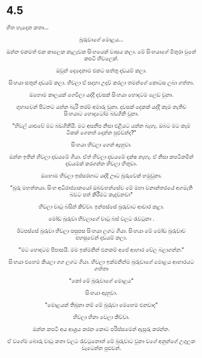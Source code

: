 # 4.5


හිත හැදෙන කතා...

<div align="center">
  බුරුවාගේ මොළය...

ඔන්න එකමත් එක කාලෙක කැලෑවක සිංහයෙක් වාසය කලා. මේ සිංහයාගේ මිතුරා වුනේ කපටි හිවලෙක්.

ඔවුන් දෙදෙනාම එකට සත්තු දඩයම් කලා.

සිංහයා සතුන් දඩයම් කලා. හිවලා ඒ සදහා උදව් කරලා තමන්ගේ කොටස ලබා ගත්තා.

ඔහොම කාලයක් ගෙවිලා යද්දි දවසක් සිංහයා හොදටම ලෙඩ වුනා.

ගුහාවෙන් පිටතට යන්න බැරි තරම් අමාරු වුනා. දවසක් දෙකක් යද්දි කෑම නැතිව සිංහයාට හොදටෝම බඩගිනි වුනා.

"හිවල් යාළුවේ මට බඩගිනියි. මට අසනීප නිසා එළියට යන්න බැහැ. ඔබට මට කෑම ටිකක් ගෙනත් දෙන්න පුළුවන්ද?"

සිංහයා හිවලා ගෙන් ඇහුවා.

ඔන්න ඉතින් හිවලා දඩයමේ ගියා. ඒත් හිවලා දඩයමේ දක්ෂ නැහැ. ඒ නිසා කපටිකමින් දඩයමක් කරගන්න හිවලා හිතුවා.

ඔහොම හිවලා ඉස්සරහාට යද්දි ඌට බුරුවෙක් හමුවුනා.

"බුරු මහත්තයා. සිංහ අධිරාජ්‍යානයෝ ඔබවහන්සේව මේ මහා වනාන්තරයේ අගමැති බවට පත් කිරීමට කැදවනවා"

හිවලා චාටු බසින් කිව්වා. ඉන්පස්සේ බුරුවාට ආචාර කළා.

මෝඩ බූරුවා හිවලාගේ චාටු බස් වලට රැවටුනා .

ඊටපස්සේ බුරුවා හිවලා පසුපස සිංහයා ලගට ගියා. සිංහයා මේ මෝඩ බුරුවාව පහසුවෙන් දඩයම් කලා.

"මට හොදටම පිපාසයි. මම ඉක්මනින් එනකම් අපේ ආහාර වේල බලාගන්න."

සිංහයා එහෙම කියලා ගග ලගට ගියා. හිවලා ඉක්මනින්ම බුරුවාගේ මොළය ආහාරයට ගත්තා

"කෝ මේ බුරුවාගේ මොළය"

සිංහයා ඇහුවා.

"මොළයක් තිබුනා නම් මේ බුරුවා මෙහෙම එනවාද"

හිවලා හිනා වෙලා කිව්වා.

ඔන්න කපටි අය ආශ්‍රය කරන කොට පරිස්සමෙන් ඇසුරු කරන්න.

ඒ වගේම බොරු චාටු කතා වලට රැවටුනොත් මේ බුරුවාට වුනා වගේ අනුන්ගේ උගුලක වැටෙන්න පුළුවන්.
  <p align="center">
